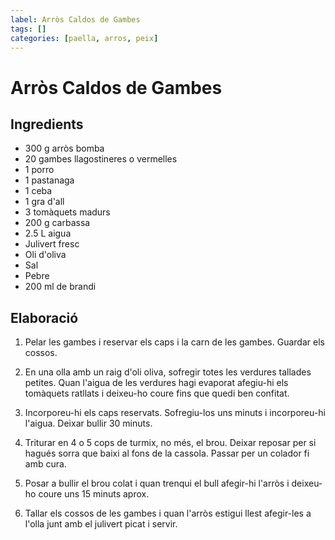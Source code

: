 ```yaml
---
label: Arròs Caldos de Gambes
tags: []
categories: [paella, arros, peix]
---
```


# Arròs Caldos de Gambes

## Ingredients
- 300 g arròs bomba
- 20 gambes llagostineres o vermelles
- 1 porro
- 1 pastanaga
- 1 ceba
- 1 gra d'all
- 3 tomàquets madurs
- 200 g carbassa
- 2.5 L aigua
- Julivert fresc
- Oli d'oliva
- Sal
- Pebre
- 200 ml de brandi



## Elaboració


1. Pelar les gambes i reservar els caps i la carn de les gambes. Guardar els cossos.

2. En una olla amb un raig d'oli oliva, sofregir totes les verdures tallades petites. 
Quan l'aigua de les verdures hagi evaporat afegiu-hi els tomàquets ratllats i deixeu-ho coure fins que quedi ben confitat. 

3. Incorporeu-hi els caps reservats. Sofregiu-los uns minuts i incorporeu-hi l'aigua. Deixar bullir 30 minuts.

4. Triturar en 4 o 5 cops de turmix, no més, el brou. Deixar reposar per si hagués sorra que baixi al fons de la cassola. Passar per un colador fi amb cura. 

5. Posar a bullir el brou colat i quan trenqui el bull afegir-hi l'arròs i deixeu-ho coure uns 15 minuts aprox.

6. Tallar els cossos de les gambes i quan l'arròs estigui llest afegir-les a l'olla junt amb el julivert picat i servir.

